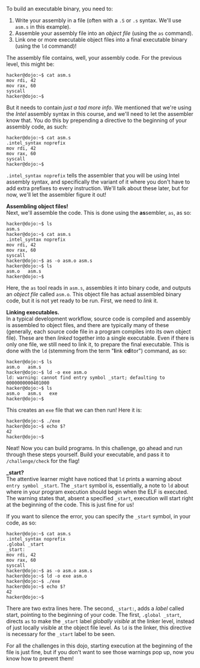 To build an executable binary, you need to:

1. Write your assembly in a file (often with a `.S` or `.s` syntax. We'll use `asm.s` in this example).
2. Assemble your assembly file into an _object file_ (using the `as` command).
3. Link one or more executable object files into a final executable binary (using the `ld` command)!

The assembly file contains, well, your assembly code. For the previous level, this might be:

```console
hacker@dojo:~$ cat asm.s
mov rdi, 42
mov rax, 60
syscall
hacker@dojo:~$
```

But it needs to contain _just a tad more info_. We mentioned that we're using the _Intel_ assembly syntax in this course, and we'll need to let the assembler know that. You do this by prepending a directive to the beginning of your assembly code, as such:

```console
hacker@dojo:~$ cat asm.s
.intel_syntax noprefix
mov rdi, 42
mov rax, 60
syscall
hacker@dojo:~$
```

`.intel_syntax noprefix` tells the assembler that you will be using Intel assembly syntax, and specifically the variant of it where you don't have to add extra prefixes to every instruction. We'll talk about these later, but for now, we'll let the assembler figure it out!

**Assembling object files!**  
Next, we'll assemble the code. This is done using the **as**sembler, `as`, as so:

```console
hacker@dojo:~$ ls
asm.s
hacker@dojo:~$ cat asm.s
.intel_syntax noprefix
mov rdi, 42
mov rax, 60
syscall
hacker@dojo:~$ as -o asm.o asm.s
hacker@dojo:~$ ls
asm.o   asm.s
hacker@dojo:~$
```

Here, the `as` tool reads in `asm.s`, assembles it into binary code, and outputs an _object file_ called `asm.o`. This object file has actual assembled binary code, but it is not yet ready to be run. First, we need to _link_ it.

**Linking executables.**  
In a typical development workflow, source code is compiled and assembly is assembled to object files, and there are typically many of these (generally, each source code file in a program compiles into its own object file). These are then _linked_ together into a single executable. Even if there is only one file, we still need to link it, to prepare the final executable. This is done with the `ld` (stemming from the term "**l**ink e**d**itor") command, as so:

```console
hacker@dojo:~$ ls
asm.o   asm.s
hacker@dojo:~$ ld -o exe asm.o
ld: warning: cannot find entry symbol _start; defaulting to 0000000000401000
hacker@dojo:~$ ls
asm.o   asm.s   exe
hacker@dojo:~$
```

This creates an `exe` file that we can then run! Here it is:

```console
hacker@dojo:~$ ./exe
hacker@dojo:~$ echo $?
42
hacker@dojo:~$
```

Neat! Now you can build programs. In this challenge, go ahead and run through these steps yourself. Build your executable, and pass it to `/challenge/check` for the flag!

**_start?**  
The attentive learner might have noticed that `ld` prints a warning about `entry symbol _start`. The `_start` symbol is, essentially, a note to `ld` about where in your program execution should begin when the ELF is executed. The warning states that, absent a specified `_start`, execution will start right at the beginning of the code. This is just fine for us!

If you want to silence the error, you can specify the `_start` symbol, in your code, as so:

```console
hacker@dojo:~$ cat asm.s
.intel_syntax noprefix
.global _start
_start:
mov rdi, 42
mov rax, 60
syscall
hacker@dojo:~$ as -o asm.o asm.s
hacker@dojo:~$ ld -o exe asm.o
hacker@dojo:~$ ./exe
hacker@dojo:~$ echo $?
42
hacker@dojo:~$
```

There are two extra lines here. The second, `_start:`, adds a _label_ called start, pointing to the beginning of your code. The first, `.global _start`, directs `as` to make the `_start` label _globally visible_ at the linker level, instead of just locally visible at the object file level. As `ld` is the linker, this directive is necessary for the `_start` label to be seen.

For all the challenges in this dojo, starting execution at the beginning of the file is just fine, but if you don't want to see those warnings pop up, now you know how to prevent them!